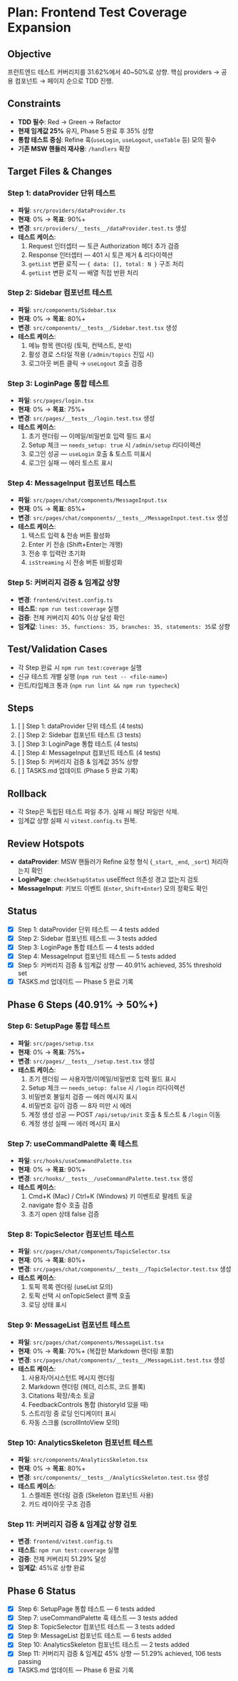 # Plan: Frontend Test Coverage Expansion

## Objective
프런트엔드 테스트 커버리지를 31.62%에서 40~50%로 상향. 핵심 providers → 공용 컴포넌트 → 페이지 순으로 TDD 진행.

## Constraints
- **TDD 필수**: Red → Green → Refactor
- **현재 임계값 25%** 유지, Phase 5 완료 후 35% 상향
- **통합 테스트 중심**: Refine 훅(`useLogin`, `useLogout`, `useTable` 등) 모의 필수
- **기존 MSW 핸들러 재사용**: `/handlers` 확장

## Target Files & Changes

### Step 1: dataProvider 단위 테스트
- **파일**: `src/providers/dataProvider.ts`
- **현재**: 0% → **목표**: 90%+
- **변경**: `src/providers/__tests__/dataProvider.test.ts` 생성
- **테스트 케이스**:
  1. Request 인터셉터 — 토큰 Authorization 헤더 추가 검증
  2. Response 인터셉터 — 401 시 토큰 제거 & 리다이렉션
  3. `getList` 변환 로직 — `{ data: [], total: N }` 구조 처리
  4. `getList` 변환 로직 — 배열 직접 반환 처리

### Step 2: Sidebar 컴포넌트 테스트
- **파일**: `src/components/Sidebar.tsx`
- **현재**: 0% → **목표**: 80%+
- **변경**: `src/components/__tests__/Sidebar.test.tsx` 생성
- **테스트 케이스**:
  1. 메뉴 항목 렌더링 (토픽, 컨텍스트, 분석)
  2. 활성 경로 스타일 적용 (`/admin/topics` 진입 시)
  3. 로그아웃 버튼 클릭 → `useLogout` 호출 검증

### Step 3: LoginPage 통합 테스트
- **파일**: `src/pages/login.tsx`
- **현재**: 0% → **목표**: 75%+
- **변경**: `src/pages/__tests__/login.test.tsx` 생성
- **테스트 케이스**:
  1. 초기 렌더링 — 이메일/비밀번호 입력 필드 표시
  2. Setup 체크 — `needs_setup: true` 시 `/admin/setup` 리다이렉션
  3. 로그인 성공 — `useLogin` 호출 & 토스트 미표시
  4. 로그인 실패 — 에러 토스트 표시

### Step 4: MessageInput 컴포넌트 테스트
- **파일**: `src/pages/chat/components/MessageInput.tsx`
- **현재**: 0% → **목표**: 85%+
- **변경**: `src/pages/chat/components/__tests__/MessageInput.test.tsx` 생성
- **테스트 케이스**:
  1. 텍스트 입력 & 전송 버튼 활성화
  2. Enter 키 전송 (Shift+Enter는 개행)
  3. 전송 후 입력란 초기화
  4. `isStreaming` 시 전송 버튼 비활성화

### Step 5: 커버리지 검증 & 임계값 상향
- **변경**: `frontend/vitest.config.ts`
- **테스트**: `npm run test:coverage` 실행
- **검증**: 전체 커버리지 40% 이상 달성 확인
- **임계값**: `lines: 35, functions: 35, branches: 35, statements: 35`로 상향

## Test/Validation Cases
- 각 Step 완료 시 `npm run test:coverage` 실행
- 신규 테스트 개별 실행 (`npm run test -- <file-name>`)
- 린트/타입체크 통과 (`npm run lint && npm run typecheck`)

## Steps
1. [ ] Step 1: dataProvider 단위 테스트 (4 tests)
2. [ ] Step 2: Sidebar 컴포넌트 테스트 (3 tests)
3. [ ] Step 3: LoginPage 통합 테스트 (4 tests)
4. [ ] Step 4: MessageInput 컴포넌트 테스트 (4 tests)
5. [ ] Step 5: 커버리지 검증 & 임계값 35% 상향
6. [ ] TASKS.md 업데이트 (Phase 5 완료 기록)

## Rollback
- 각 Step은 독립된 테스트 파일 추가. 실패 시 해당 파일만 삭제.
- 임계값 상향 실패 시 `vitest.config.ts` 원복.

## Review Hotspots
- **dataProvider**: MSW 핸들러가 Refine 요청 형식 (`_start`, `_end`, `_sort`) 처리하는지 확인
- **LoginPage**: `checkSetupStatus` useEffect 의존성 경고 없는지 검토
- **MessageInput**: 키보드 이벤트 (`Enter`, `Shift+Enter`) 모의 정확도 확인

## Status
- [x] Step 1: dataProvider 단위 테스트 — 4 tests added
- [x] Step 2: Sidebar 컴포넌트 테스트 — 3 tests added
- [x] Step 3: LoginPage 통합 테스트 — 4 tests added
- [x] Step 4: MessageInput 컴포넌트 테스트 — 5 tests added
- [x] Step 5: 커버리지 검증 & 임계값 상향 — 40.91% achieved, 35% threshold set
- [x] TASKS.md 업데이트 — Phase 5 완료 기록

## Phase 6 Steps (40.91% → 50%+)

### Step 6: SetupPage 통합 테스트
- **파일**: `src/pages/setup.tsx`
- **현재**: 0% → **목표**: 75%+
- **변경**: `src/pages/__tests__/setup.test.tsx` 생성
- **테스트 케이스**:
  1. 초기 렌더링 — 사용자명/이메일/비밀번호 입력 필드 표시
  2. Setup 체크 — `needs_setup: false` 시 `/login` 리다이렉션
  3. 비밀번호 불일치 검증 — 에러 메시지 표시
  4. 비밀번호 길이 검증 — 8자 미만 시 에러
  5. 계정 생성 성공 — POST `/api/setup/init` 호출 & 토스트 & `/login` 이동
  6. 계정 생성 실패 — 에러 메시지 표시

### Step 7: useCommandPalette 훅 테스트
- **파일**: `src/hooks/useCommandPalette.tsx`
- **현재**: 0% → **목표**: 90%+
- **변경**: `src/hooks/__tests__/useCommandPalette.test.tsx` 생성
- **테스트 케이스**:
  1. Cmd+K (Mac) / Ctrl+K (Windows) 키 이벤트로 팔레트 토글
  2. navigate 함수 호출 검증
  3. 초기 open 상태 false 검증

### Step 8: TopicSelector 컴포넌트 테스트
- **파일**: `src/pages/chat/components/TopicSelector.tsx`
- **현재**: 0% → **목표**: 80%+
- **변경**: `src/pages/chat/components/__tests__/TopicSelector.test.tsx` 생성
- **테스트 케이스**:
  1. 토픽 목록 렌더링 (useList 모의)
  2. 토픽 선택 시 onTopicSelect 콜백 호출
  3. 로딩 상태 표시

### Step 9: MessageList 컴포넌트 테스트
- **파일**: `src/pages/chat/components/MessageList.tsx`
- **현재**: 0% → **목표**: 70%+ (복잡한 Markdown 렌더링 포함)
- **변경**: `src/pages/chat/components/__tests__/MessageList.test.tsx` 생성
- **테스트 케이스**:
  1. 사용자/어시스턴트 메시지 렌더링
  2. Markdown 렌더링 (헤더, 리스트, 코드 블록)
  3. Citations 확장/축소 토글
  4. FeedbackControls 통합 (historyId 있을 때)
  5. 스트리밍 중 로딩 인디케이터 표시
  6. 자동 스크롤 (scrollIntoView 모의)

### Step 10: AnalyticsSkeleton 컴포넌트 테스트
- **파일**: `src/components/AnalyticsSkeleton.tsx`
- **현재**: 0% → **목표**: 80%+
- **변경**: `src/components/__tests__/AnalyticsSkeleton.test.tsx` 생성
- **테스트 케이스**:
  1. 스켈레톤 렌더링 검증 (Skeleton 컴포넌트 사용)
  2. 카드 레이아웃 구조 검증

### Step 11: 커버리지 검증 & 임계값 상향 검토
- **변경**: `frontend/vitest.config.ts`
- **테스트**: `npm run test:coverage` 실행
- **검증**: 전체 커버리지 51.29% 달성
- **임계값**: 45%로 상향 완료

## Phase 6 Status
- [x] Step 6: SetupPage 통합 테스트 — 6 tests added
- [x] Step 7: useCommandPalette 훅 테스트 — 3 tests added
- [x] Step 8: TopicSelector 컴포넌트 테스트 — 3 tests added
- [x] Step 9: MessageList 컴포넌트 테스트 — 6 tests added
- [x] Step 10: AnalyticsSkeleton 컴포넌트 테스트 — 2 tests added
- [x] Step 11: 커버리지 검증 & 임계값 45% 상향 — 51.29% achieved, 106 tests passing
- [x] TASKS.md 업데이트 — Phase 6 완료 기록
